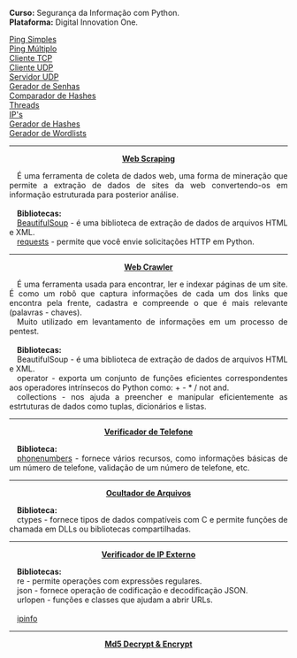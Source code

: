 **Curso:** Segurança da Informação com Python. <br>
**Plataforma:** Digital Innovation One.

[Ping Simples](https://github.com/lucasrmagalhaes/seguranca_informacao-py/blob/main/ping_simples.py) <br>
[Ping Múltiplo](https://github.com/lucasrmagalhaes/seguranca_informacao-py/blob/main/ping_multiplo.py) <br>
[Cliente TCP](https://github.com/lucasrmagalhaes/seguranca_informacao-py/blob/main/cliente_TCP.py) <br>
[Cliente UDP](https://github.com/lucasrmagalhaes/seguranca_informacao-py/blob/main/cliente_UDP.py) <br>
[Servidor UDP](https://github.com/lucasrmagalhaes/seguranca_informacao-py/blob/main/servidor_UDP.py) <br>
[Gerador de Senhas](https://github.com/lucasrmagalhaes/seguranca_informacao-py/blob/main/gerador_de_senhas.py) <br>
[Comparador de Hashes](https://github.com/lucasrmagalhaes/seguranca_informacao-py/blob/main/comparador_de_hashes.py) <br>
[Threads](https://github.com/lucasrmagalhaes/seguranca_informacao-py/blob/main/threads.py) <br>
[IP's](https://github.com/lucasrmagalhaes/seguranca_informacao-py/blob/main/ips.py) <br>
[Gerador de Hashes](https://github.com/lucasrmagalhaes/seguranca_informacao-py/blob/main/gerador_de_hashes.py) <br>
[Gerador de Wordlists](https://github.com/lucasrmagalhaes/seguranca_informacao-py/blob/main/gerador_de_wordlists.py)

<hr>

<p align="center">
    <a href="https://github.com/lucasrmagalhaes/seguranca_informacao-py/blob/main/web_scraping.py"><strong>Web Scraping</strong></a>
</p>

<p align="justify">
    &emsp;É uma ferramenta de coleta de dados web, uma forma de mineração que permite a extração de dados de sites da web convertendo-os em informação estruturada para posterior análise. <br><br>
    &emsp;<strong>Bibliotecas:</strong> <br> 
    &emsp;<a href="https://pypi.org/project/beautifulsoup4/">BeautifulSoup</a> - é uma biblioteca de extração de dados de arquivos HTML e XML. <br> 
    &emsp;<a href="https://pypi.org/project/requests/">requests</a> - permite que você envie solicitações HTTP em Python.
</p>

<hr>

<p align="center">
    <a href="https://github.com/lucasrmagalhaes/seguranca_informacao-py/blob/main/web_crawler.py"><strong>Web Crawler</strong></a>
</p>

<p align="justify">
    &emsp;É uma ferramenta usada para encontrar, ler e indexar páginas de um site. É como um robô que captura informações de cada um dos links que encontra pela frente, cadastra e compreende o que é mais relevante (palavras - chaves). 
    <br>
    &emsp;Muito utilizado em levantamento de informações em um processo de pentest. 
    <br><br>
    &emsp;<strong>Bibliotecas:</strong> 
    <br> 
    &emsp;BeautifulSoup - é uma biblioteca de extração de dados de arquivos HTML e XML. 
    <br> 
    &emsp;operator - exporta um conjunto de funções eficientes correspondentes aos operadores intrínsecos do Python como: + - * / not and. <br>
    &emsp;collections - nos ajuda a preencher e manipular eficientemente as estrtuturas de dados como tuplas, dicionários e listas.
</p>

<hr>

<p align="center">
    <a href="https://github.com/lucasrmagalhaes/seguranca_informacao-py/blob/main/verificador_de_telefone.py"><strong>Verificador de Telefone</strong></a>
</p>

<p align="justify">
    &emsp;<strong>Biblioteca:</strong> 
    <br> 
    &emsp;<a href="https://pypi.org/project/phonenumbers/">phonenumbers</a> - fornece vários recursos, como informações básicas de um número de telefone, validação de um número de telefone, etc.
</p>

<hr>

<p align="center">
    <a href="https://github.com/lucasrmagalhaes/seguranca_informacao-py/blob/main/ocultador_de_arquivos.py"><strong>Ocultador de Arquivos</strong></a>
</p>

<p align="justify">
    &emsp;<strong>Biblioteca:</strong> 
    <br> 
    &emsp;ctypes - fornece tipos de dados compatíveis com C e permite funções de chamada em DLLs ou bibliotecas compartilhadas.
</p>

<hr>

<p align="center">
    <a href="https://github.com/lucasrmagalhaes/seguranca_informacao-py/blob/main/verificador_de_ip_externo.py"><strong>Verificador de IP Externo</strong></a>
</p>

<p align="justify">
    &emsp;<strong>Bibliotecas:</strong> 
    <br> 
    &emsp;re - permite operações com expressões regulares. 
    <br>
    &emsp;json - fornece operação de codificação e decodificação JSON.
    <br>
    &emsp;urlopen - funções e classes que ajudam a abrir URLs.
    <br><br>
    &emsp;<a href="https://ipinfo.io/json">ipinfo</a>
</p>

<hr>

<p align="center">
    <a href="https://md5decrypt.net/en/"><strong>Md5 Decrypt & Encrypt</strong></a>
</p>